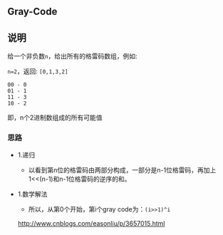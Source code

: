 ## Gray-Code

## 说明
给一个非负数`n`，给出所有的格雷码数组，例如:

`n=2`，返回: `[0,1,3,2]`

```
00 - 0
01 - 1
11 - 3
10 - 2
```

即，n个2进制数组成的所有可能值

### 思路

* 1.递归
	* 以看到第n位的格雷码由两部分构成，一部分是n-1位格雷码，再加上 1<<(n-1)和n-1位格雷码的逆序的和。
* 1.数学解法
	* 所以，从第0个开始，第i个gray code为：`(i>>1)^i`
	
	http://www.cnblogs.com/easonliu/p/3657015.html